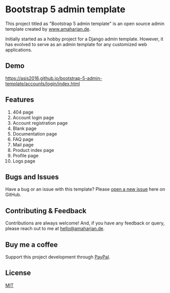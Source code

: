 # Bootstrap 5 admin template

This project titled as "Bootstrap 5 admin template" is an open source admin template created by www.amaharjan.de.

Initially started as a hobby project for a Django admin template. However, it has evolved to serve as an admin template for any customized web applications.

## Demo
https://asis2016.github.io/bootstrap-5-admin-template/accounts/login/index.html

## Features

<ol>
    <li>404 page</li>
    <li>Account login page</li>
    <li>Account registration page</li>
    <li>Blank page</li>
    <li>Documentation page</li>
    <li>FAQ page</li>
    <li>Mail page</li>
    <li>Product index page</li>
    <li>Profile page</li>
    <li>Logs page</li>
</ol>

## Bugs and Issues
Have a bug or an issue with this template? Please [open a new issue](https://github.com/asis2016/bootstrap-5-admin-template/issues) here on GitHub.

## Contributing & Feedback
Contributions are always welcome! And, if you have any feedback or query, please reach out to me at hello@amaharjan.de.

## Buy me a coffee
Support this project development through [PayPal](https://www.paypal.com/paypalme/asis2016).

## License
[MIT](./LICENSE)

